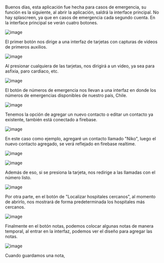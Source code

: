 Buenos días, esta aplicación fue hecha para casos de emergencia, su función es la siguiente, al abrir la aplicación, saldrá la interface principal. No hay splascreen, ya que en casos de emergencia cada segundo cuenta.
En la interface principal se verán cuatro botones.

![image](https://github.com/user-attachments/assets/089bed72-a948-4b5f-8244-2feb08f01019)

El primer botón nos dirige a una interfaz de tarjetas con capturas de videos de primeros auxilios.

![image](https://github.com/user-attachments/assets/02bc1ad8-7822-498e-9026-39070bfaa32f)

Al presionar cualquiera de las tarjetas, nos dirigirá a un video, ya sea para asfixia, paro cardiaco, etc.

![image](https://github.com/user-attachments/assets/4e794531-4bea-41ad-bfaf-aaa4fe337a49)

El botón de números de emergencia nos llevan a una interfaz en donde los números de emergencias disponibles de nuestro país, Chile.

![image](https://github.com/user-attachments/assets/c6fe93a2-6f86-4a9f-96e6-64225e0573d0)

Tenemos la opción de agregar un nuevo contacto o editar un contacto ya existente, también está conectado a firebase.

![image](https://github.com/user-attachments/assets/39a7e8e2-40aa-4d6d-8482-23f86e55eb8a)

En este caso como ejemplo, agregaré un contacto llamado "Niko", luego el nuevo contacto agregado, se verá reflejado en firebase realtime.

![image](https://github.com/user-attachments/assets/2afc5d52-b161-4228-9724-569442827886)

![image](https://github.com/user-attachments/assets/3457ac12-31fd-4bd4-93eb-6c868ab49dbc)

Además de eso, si se presiona la tarjeta, nos redirige a las llamadas con el número listo.

![image](https://github.com/user-attachments/assets/7256735b-6b70-4da2-97f5-8cb1a2f6fb0c)

Por otra parte, en el botón de "Localizar hospitales cercanos", al momento de abrirlo, nos mostrará de forma predeterminada los hospitales más cercanos.

![image](https://github.com/user-attachments/assets/e0f0135a-c96b-4831-a899-5d51c824b8bf)

Finalmente en el botón notas, podemos colocar algunas notas de manera temporal, al entrar en la interfaz, podemos ver el diseño para agregar las notas.

![image](https://github.com/user-attachments/assets/3063e7ea-7e9d-44a1-af79-0f24318f5d0c)

Cuando guardamos una nota, 









